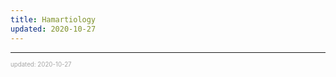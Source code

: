 ```yaml
---
title: Hamartiology
updated: 2020-10-27
---
```


---

<sup><sub><font color="#a6a6a6">updated: 2020-10-27</font></sub></sup>
